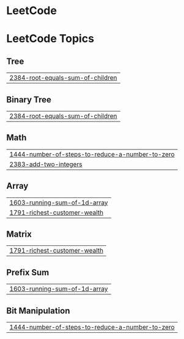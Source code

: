# LeetCode

<!---LeetCode Topics Start-->
# LeetCode Topics
## Tree
|  |
| ------- |
| [2384-root-equals-sum-of-children](https://github.com/lucaasporto/LeetCode/tree/master/2384-root-equals-sum-of-children) |
## Binary Tree
|  |
| ------- |
| [2384-root-equals-sum-of-children](https://github.com/lucaasporto/LeetCode/tree/master/2384-root-equals-sum-of-children) |
## Math
|  |
| ------- |
| [1444-number-of-steps-to-reduce-a-number-to-zero](https://github.com/lucaasporto/LeetCode/tree/master/1444-number-of-steps-to-reduce-a-number-to-zero) |
| [2383-add-two-integers](https://github.com/lucaasporto/LeetCode/tree/master/2383-add-two-integers) |
## Array
|  |
| ------- |
| [1603-running-sum-of-1d-array](https://github.com/lucaasporto/LeetCode/tree/master/1603-running-sum-of-1d-array) |
| [1791-richest-customer-wealth](https://github.com/lucaasporto/LeetCode/tree/master/1791-richest-customer-wealth) |
## Matrix
|  |
| ------- |
| [1791-richest-customer-wealth](https://github.com/lucaasporto/LeetCode/tree/master/1791-richest-customer-wealth) |
## Prefix Sum
|  |
| ------- |
| [1603-running-sum-of-1d-array](https://github.com/lucaasporto/LeetCode/tree/master/1603-running-sum-of-1d-array) |
## Bit Manipulation
|  |
| ------- |
| [1444-number-of-steps-to-reduce-a-number-to-zero](https://github.com/lucaasporto/LeetCode/tree/master/1444-number-of-steps-to-reduce-a-number-to-zero) |
<!---LeetCode Topics End-->